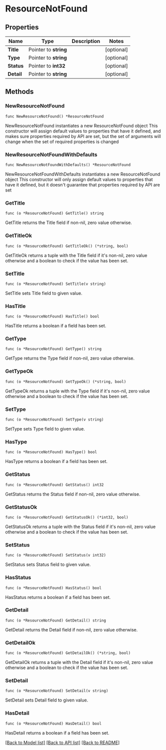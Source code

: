 # ResourceNotFound

## Properties

Name | Type | Description | Notes
------------ | ------------- | ------------- | -------------
**Title** | Pointer to **string** |  | [optional] 
**Type** | Pointer to **string** |  | [optional] 
**Status** | Pointer to **int32** |  | [optional] 
**Detail** | Pointer to **string** |  | [optional] 

## Methods

### NewResourceNotFound

`func NewResourceNotFound() *ResourceNotFound`

NewResourceNotFound instantiates a new ResourceNotFound object
This constructor will assign default values to properties that have it defined,
and makes sure properties required by API are set, but the set of arguments
will change when the set of required properties is changed

### NewResourceNotFoundWithDefaults

`func NewResourceNotFoundWithDefaults() *ResourceNotFound`

NewResourceNotFoundWithDefaults instantiates a new ResourceNotFound object
This constructor will only assign default values to properties that have it defined,
but it doesn't guarantee that properties required by API are set

### GetTitle

`func (o *ResourceNotFound) GetTitle() string`

GetTitle returns the Title field if non-nil, zero value otherwise.

### GetTitleOk

`func (o *ResourceNotFound) GetTitleOk() (*string, bool)`

GetTitleOk returns a tuple with the Title field if it's non-nil, zero value otherwise
and a boolean to check if the value has been set.

### SetTitle

`func (o *ResourceNotFound) SetTitle(v string)`

SetTitle sets Title field to given value.

### HasTitle

`func (o *ResourceNotFound) HasTitle() bool`

HasTitle returns a boolean if a field has been set.

### GetType

`func (o *ResourceNotFound) GetType() string`

GetType returns the Type field if non-nil, zero value otherwise.

### GetTypeOk

`func (o *ResourceNotFound) GetTypeOk() (*string, bool)`

GetTypeOk returns a tuple with the Type field if it's non-nil, zero value otherwise
and a boolean to check if the value has been set.

### SetType

`func (o *ResourceNotFound) SetType(v string)`

SetType sets Type field to given value.

### HasType

`func (o *ResourceNotFound) HasType() bool`

HasType returns a boolean if a field has been set.

### GetStatus

`func (o *ResourceNotFound) GetStatus() int32`

GetStatus returns the Status field if non-nil, zero value otherwise.

### GetStatusOk

`func (o *ResourceNotFound) GetStatusOk() (*int32, bool)`

GetStatusOk returns a tuple with the Status field if it's non-nil, zero value otherwise
and a boolean to check if the value has been set.

### SetStatus

`func (o *ResourceNotFound) SetStatus(v int32)`

SetStatus sets Status field to given value.

### HasStatus

`func (o *ResourceNotFound) HasStatus() bool`

HasStatus returns a boolean if a field has been set.

### GetDetail

`func (o *ResourceNotFound) GetDetail() string`

GetDetail returns the Detail field if non-nil, zero value otherwise.

### GetDetailOk

`func (o *ResourceNotFound) GetDetailOk() (*string, bool)`

GetDetailOk returns a tuple with the Detail field if it's non-nil, zero value otherwise
and a boolean to check if the value has been set.

### SetDetail

`func (o *ResourceNotFound) SetDetail(v string)`

SetDetail sets Detail field to given value.

### HasDetail

`func (o *ResourceNotFound) HasDetail() bool`

HasDetail returns a boolean if a field has been set.


[[Back to Model list]](../README.md#documentation-for-models) [[Back to API list]](../README.md#documentation-for-api-endpoints) [[Back to README]](../README.md)


